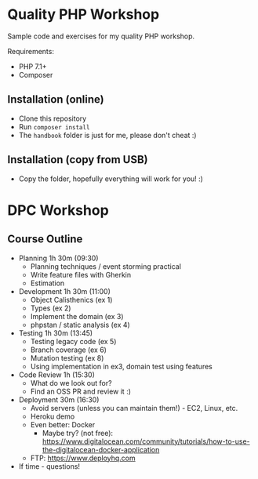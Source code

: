 # Quality PHP Workshop

Sample code and exercises for my quality PHP workshop.

Requirements:

 * PHP 7.1+
 * Composer

## Installation (online)

 * Clone this repository
 * Run `composer install`
 * The `handbook` folder is just for me, please don't cheat :)

## Installation (copy from USB)

 * Copy the folder, hopefully everything will work for you! :)

# DPC Workshop

## Course Outline

 - Planning 1h 30m (09:30)
   - Planning techniques / event storming practical
   - Write feature files with Gherkin
   - Estimation
 - Development 1h 30m (11:00)
   - Object Calisthenics (ex 1)
   - Types (ex 2)
   - Implement the domain (ex 3)
   - phpstan / static analysis (ex 4)
 - Testing 1h 30m (13:45)
   - Testing legacy code (ex 5)
   - Branch coverage (ex 6)
   - Mutation testing (ex 8)
   - Using implementation in ex3, domain test using features
 - Code Review 1h (15:30)
   - What do we look out for?
   - Find an OSS PR and review it :)
 - Deployment 30m (16:30)
   - Avoid servers (unless you can maintain them!) - EC2, Linux, etc.
   - Heroku demo
   - Even better: Docker
     - Maybe try? (not free):
       https://www.digitalocean.com/community/tutorials/how-to-use-the-digitalocean-docker-application
   - FTP: https://www.deployhq.com
 - If time - questions!
